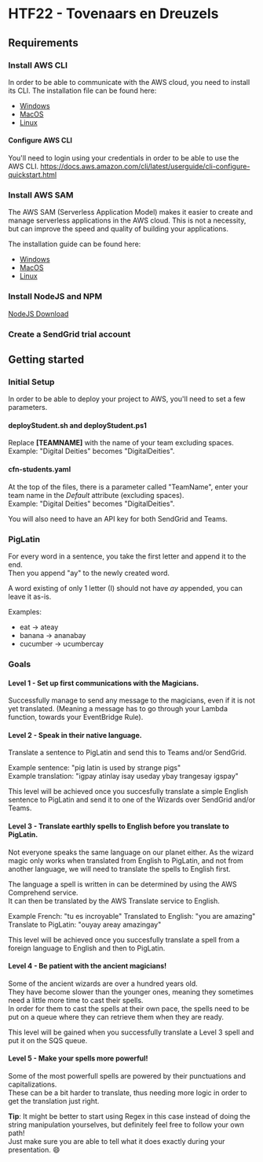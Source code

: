 # HTF22 - Tovenaars en Dreuzels

## Requirements
### Install AWS CLI
In order to be able to communicate with the AWS cloud, you need to install its CLI.
The installation file can be found here:
- [Windows](https://awscli.amazonaws.com/AWSCLIV2.msi)
- [MacOS](https://awscli.amazonaws.com/AWSCLIV2.pkg)
- [Linux](https://docs.aws.amazon.com/cli/latest/userguide/install-cliv2-linux.html#cliv2-linux-install)

#### Configure AWS CLI
You'll need to login using your credentials in order to be able to use the AWS CLI.
https://docs.aws.amazon.com/cli/latest/userguide/cli-configure-quickstart.html

### Install AWS SAM
The AWS SAM (Serverless Application Model) makes it easier to create and manage serverless applications in the AWS cloud.
This is not a necessity, but can improve the speed and quality of building your applications.

The installation guide can be found here:
- [Windows](https://docs.aws.amazon.com/serverless-application-model/latest/developerguide/serverless-sam-cli-install-windows.html)
- [MacOS](https://docs.aws.amazon.com/serverless-application-model/latest/developerguide/serverless-sam-cli-install-mac.html)
- [Linux](https://docs.aws.amazon.com/serverless-application-model/latest/developerguide/serverless-sam-cli-install-linux.html)

### Install NodeJS and NPM
[NodeJS Download](https://nodejs.org/en/download/)  

### Create a SendGrid trial account

## Getting started
### Initial Setup
In order to be able to deploy your project to AWS, you'll need to set a few parameters.

#### deployStudent.sh and deployStudent.ps1
Replace **[TEAMNAME]** with the name of your team excluding spaces.  
Example: "Digital Deities" becomes "DigitalDeities".

#### cfn-students.yaml
At the top of the files, there is a parameter called "TeamName", enter your team name in the *Default* attribute (excluding spaces).  
Example: "Digital Deities" becomes "DigitalDeities".

You will also need to have an API key for both SendGrid and Teams.

### PigLatin
For every word in a sentence, you take the first letter and append it to the end.  
Then you append "ay" to the newly created word.  

A word existing of only 1 letter (I) should not have *ay* appended, you can leave it as-is.  

Examples:
- eat -> ateay
- banana -> ananabay
- cucumber -> ucumbercay

### Goals
#### Level 1 - Set up first communications with the Magicians.
Successfully manage to send any message to the magicians, even if it is not yet translated. (Meaning a message has to go through your Lambda function, towards your EventBridge Rule).

#### Level 2 - Speak in their native language.
Translate a sentence to PigLatin and send this to Teams and/or SendGrid. 

Example sentence: "pig latin is used by strange pigs"  
Example translation: "igpay atinlay isay useday ybay trangesay igspay"

This level will be achieved once you succesfully translate a simple English sentence to PigLatin and send it to one of the Wizards over SendGrid and/or Teams.

#### Level 3 - Translate earthly spells to English before you translate to PigLatin.
Not everyone speaks the same language on our planet either.
As the wizard magic only works when translated from English to PigLatin, and not from another language, we will need to translate the spells to English first.  

The language a spell is written in can be determined by using the AWS Comprehend service.  
It can then be translated by the AWS Translate service to English.  

Example French: "tu es incroyable"
Translated to English: "you are amazing"
Translate to PigLatin: "ouyay areay amazingay"

This level will be achieved once you succesfully translate a spell from a foreign language to English and then to PigLatin.

#### Level 4 - Be patient with the ancient magicians!
Some of the ancient wizards are over a hundred years old.  
They have become slower than the younger ones, meaning they sometimes need a little more time to cast their spells.  
In order for them to cast the spells at their own pace, the spells need to be put on a queue where they can retrieve them when they are ready.  

This level will be gained when you successfully translate a Level 3 spell and put it on the SQS queue.

#### Level 5 - Make your spells more powerful!
Some of the most powerfull spells are powered by their punctuations and capitalizations.  
These can be a bit harder to translate, thus needing more logic in order to get the translation just right.  

**Tip**: It might be better to start using Regex in this case instead of doing the string manipulation yourselves, but definitely feel free to follow your own path!  
Just make sure you are able to tell what it does exactly during your presentation. :smile:
